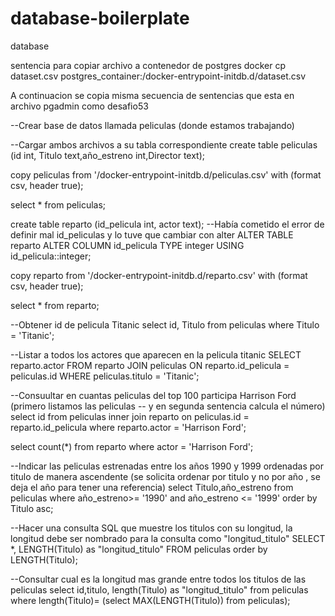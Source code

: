 # database-boilerplate
database

sentencia para copiar archivo a contenedor de postgres
docker cp dataset.csv postgres_container:/docker-entrypoint-initdb.d/dataset.csv


A continuacion se copia misma secuencia de sentencias que esta en archivo pgadmin como desafio53


--Crear base de datos llamada peliculas (donde estamos trabajando)

--Cargar ambos archivos a su tabla correspondiente
create table peliculas (id int, Titulo text,año_estreno int,Director text);

copy peliculas from '/docker-entrypoint-initdb.d/peliculas.csv' with (format csv, header true);

select * from peliculas;



create table reparto (id_pelicula int, actor text);
--Había cometido el error de definir mal id_peliculas y lo tuve que cambiar con alter
ALTER TABLE reparto ALTER COLUMN id_pelicula TYPE integer USING id_pelicula::integer; 

copy reparto from '/docker-entrypoint-initdb.d/reparto.csv' with (format csv, header true);

select * from reparto;


--Obtener id de pelicula Titanic
select id, Titulo 
from peliculas 
where Titulo = 'Titanic';



--Listar a todos los actores que aparecen en la pelicula titanic
SELECT reparto.actor
FROM   reparto
JOIN   peliculas
  ON   reparto.id_pelicula = peliculas.id
WHERE  peliculas.titulo = 'Titanic';


--Consuultar en cuantas peliculas del top 100 participa Harrison Ford (primero listamos las peliculas
-- y en segunda sentencia calcula el número)
select id from peliculas
inner join reparto on peliculas.id = reparto.id_pelicula
where reparto.actor = 'Harrison Ford';

select count(*) from reparto where actor = 'Harrison Ford';

--Indicar las peliculas  estrenadas entre los años 1990 y 1999 ordenadas por titulo de manera ascendente (se solicita ordenar por titulo y no por año , se deja el año para tener una referencia)
select Titulo,año_estreno from peliculas
where año_estreno>= '1990' and año_estreno <= '1999'
order by Titulo asc;


--Hacer una consulta SQL que muestre los titulos con su longitud, la longitud debe ser nombrado para la consulta como "longitud_titulo"
SELECT *, LENGTH(Titulo)
as "longitud_titulo"
FROM peliculas
order by LENGTH(Titulo);


--Consultar cual es la longitud mas grande entre todos los titulos de las peliculas
select id,titulo, length(Titulo) 
as "longitud_titulo" from peliculas
where length(Titulo)= (select MAX(LENGTH(Titulo)) from peliculas);
